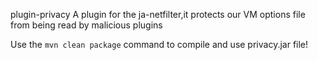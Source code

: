 plugin-privacy
A plugin for the ja-netfilter,it protects our VM options file from being read by malicious plugins


Use the `mvn clean package` command to compile and use privacy.jar file!
